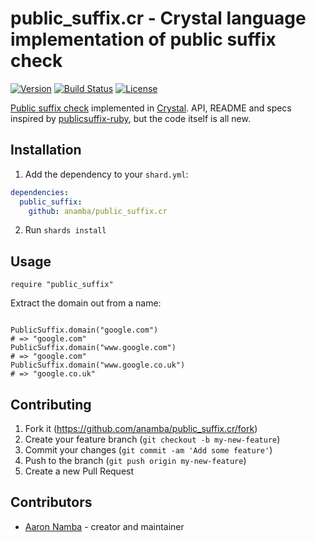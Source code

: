 # public_suffix.cr - Crystal language implementation of public suffix check

[![Version](https://img.shields.io/github/tag/anamba/public_suffix.cr.svg?maxAge=360)](https://github.com/anamba/public_suffix.cr/releases/latest)
[![Build Status](https://travis-ci.org/anamba/public_suffix.cr.svg?branch=master)](https://travis-ci.org/anamba/public_suffix.cr)
[![License](https://img.shields.io/github/license/anamba/public_suffix.cr.svg)](https://github.com/anamba/public_suffix.cr/blob/master/LICENSE)

[Public suffix check](https://publicsuffix.org/list/) implemented in [Crystal](https://crystal-lang.org). API, README and specs inspired by [publicsuffix-ruby](https://github.com/weppos/publicsuffix-ruby), but the code itself is all new.

## Installation

1. Add the dependency to your `shard.yml`:
```yaml
dependencies:
  public_suffix:
    github: anamba/public_suffix.cr
```
2. Run `shards install`

## Usage

```crystal
require "public_suffix"
```

Extract the domain out from a name:

```crystal

PublicSuffix.domain("google.com")
# => "google.com"
PublicSuffix.domain("www.google.com")
# => "google.com"
PublicSuffix.domain("www.google.co.uk")
# => "google.co.uk"
```

## Contributing

1. Fork it (<https://github.com/anamba/public_suffix.cr/fork>)
2. Create your feature branch (`git checkout -b my-new-feature`)
3. Commit your changes (`git commit -am 'Add some feature'`)
4. Push to the branch (`git push origin my-new-feature`)
5. Create a new Pull Request

## Contributors

- [Aaron Namba](https://github.com/anamba) - creator and maintainer
